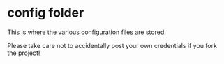 # config folder

This is where the various configuration files are stored.

Please take care not to accidentally post your own credentials if you fork the project!
